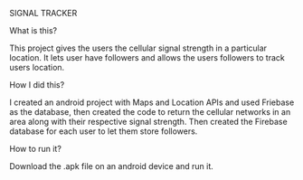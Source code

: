 SIGNAL TRACKER

What is this?

This project gives the users the cellular signal strength in a particular location. It lets user have followers and allows the users followers to track users location.

How I did this?

I created an android project with Maps and Location APIs and used Friebase as the database, then created the code to return the cellular networks in an area along with their respective signal strength. Then created the Firebase database for each user to let them store followers.

How to run it?

Download the .apk file on an android device and run it.
